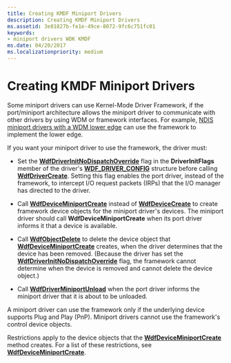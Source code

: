 ```yaml
---
title: Creating KMDF Miniport Drivers
description: Creating KMDF Miniport Drivers
ms.assetid: 3e01827b-fe1e-49ce-8072-9fc6c751fc01
keywords:
- miniport drivers WDK KMDF
ms.date: 04/20/2017
ms.localizationpriority: medium
---
```


# Creating KMDF Miniport Drivers





Some miniport drivers can use Kernel-Mode Driver Framework, if the port/miniport architecture allows the miniport driver to communicate with other drivers by using WDM or framework interfaces. For example, [NDIS miniport drivers with a WDM lower edge](https://docs.microsoft.com/windows-hardware/drivers/network/ndis-miniport-drivers-with-a-wdm-lower-edge) can use the framework to implement the lower edge.

If you want your miniport driver to use the framework, the driver must:

-   Set the [**WdfDriverInitNoDispatchOverride**](https://docs.microsoft.com/windows-hardware/drivers/ddi/wdfdriver/ne-wdfdriver-_wdf_driver_init_flags) flag in the **DriverInitFlags** member of the driver's [**WDF\_DRIVER\_CONFIG**](https://docs.microsoft.com/windows-hardware/drivers/ddi/wdfdriver/ns-wdfdriver-_wdf_driver_config) structure before calling [**WdfDriverCreate**](https://docs.microsoft.com/windows-hardware/drivers/ddi/wdfdriver/nf-wdfdriver-wdfdrivercreate). Setting this flag enables the port driver, instead of the framework, to intercept I/O request packets (IRPs) that the I/O manager has directed to the driver.

-   Call [**WdfDeviceMiniportCreate**](https://docs.microsoft.com/windows-hardware/drivers/ddi/wdfminiport/nf-wdfminiport-wdfdeviceminiportcreate) instead of [**WdfDeviceCreate**](https://docs.microsoft.com/windows-hardware/drivers/ddi/wdfdevice/nf-wdfdevice-wdfdevicecreate) to create framework device objects for the miniport driver's devices. The miniport driver should call **WdfDeviceMiniportCreate** when its port driver informs it that a device is available.

-   Call [**WdfObjectDelete**](https://docs.microsoft.com/windows-hardware/drivers/ddi/wdfobject/nf-wdfobject-wdfobjectdelete) to delete the device object that [**WdfDeviceMiniportCreate**](https://docs.microsoft.com/windows-hardware/drivers/ddi/wdfminiport/nf-wdfminiport-wdfdeviceminiportcreate) creates, when the driver determines that the device has been removed. (Because the driver has set the [**WdfDriverInitNoDispatchOverride**](https://docs.microsoft.com/windows-hardware/drivers/ddi/wdfdriver/ne-wdfdriver-_wdf_driver_init_flags) flag, the framework cannot determine when the device is removed and cannot delete the device object.)

-   Call [**WdfDriverMiniportUnload**](https://docs.microsoft.com/windows-hardware/drivers/ddi/wdfminiport/nf-wdfminiport-wdfdriverminiportunload) when the port driver informs the miniport driver that it is about to be unloaded.

A miniport driver can use the framework only if the underlying device supports Plug and Play (PnP). Miniport drivers cannot use the framework's control device objects.

Restrictions apply to the device objects that the [**WdfDeviceMiniportCreate**](https://docs.microsoft.com/windows-hardware/drivers/ddi/wdfminiport/nf-wdfminiport-wdfdeviceminiportcreate) method creates. For a list of these restrictions, see [**WdfDeviceMiniportCreate**](https://docs.microsoft.com/windows-hardware/drivers/ddi/wdfminiport/nf-wdfminiport-wdfdeviceminiportcreate).

 

 





